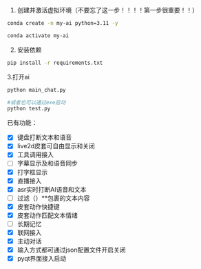 


1. 创建并激活虚拟环境（不要忘了这一步！！！！第一步很重要！！）
```bash
conda create -n my-ai python=3.11 -y

conda activate my-ai
```

2. 安装依赖
```bash
pip install -r requirements.txt
```

3.打开ai

```bash
python main_chat.py

#或者也可以通过exe启动
python test.py

```

已有功能：
- [x] 键盘打断文本和语音
- [x] live2d皮套可自由显示和关闭
- [x] 工具调用接入
- [ ] 字幕显示及和语音同步
- [x] 打字框显示
- [x] 直播接入
- [x] asr实时打断AI语音和文本
- [ ] 过滤（）**包裹的文本内容
- [x] 皮套动作快捷键
- [x] 皮套动作匹配文本情绪
- [ ] 长期记忆
- [x] 联网接入
- [x] 主动对话
- [x] 输入方式都可通过json配置文件开启关闭
- [x] pyqt界面接入启动
